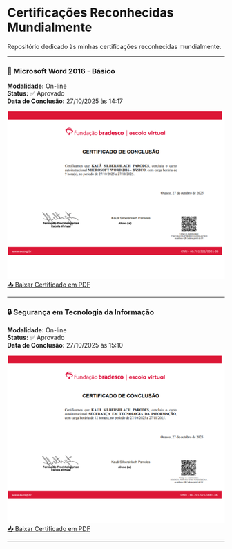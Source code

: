# Certificações Reconhecidas Mundialmente

Repositório dedicado às minhas certificações reconhecidas mundialmente.

---
 
### 📘 Microsoft Word 2016 - Básico  
**Modalidade:** On-line  
**Status:** ✅ Aprovado  
**Data de Conclusão:** 27/10/2025 às 14:17  

![Certificado Microsoft Word 2016 - Básico](MicrosoftWord2016Basico.png)  
[📥 Baixar Certificado em PDF](MicrosoftWord2016Basico.pdf)

---

### 🔒 Segurança em Tecnologia da Informação  
**Modalidade:** On-line  
**Status:** ✅ Aprovado  
**Data de Conclusão:** 27/10/2025 às 15:10  

![Certificado Segurança em Tecnologia da Informação](SegurancaemTecnologiadaInformacao.png)  
[📥 Baixar Certificado em PDF](SegurancaemTecnologiadaInformacao.pdf)

---
